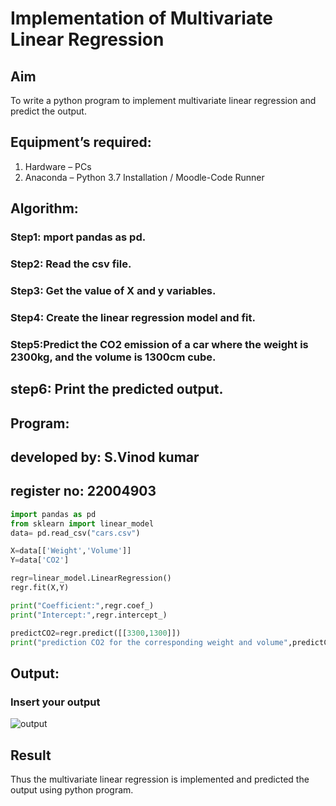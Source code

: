 # Implementation of Multivariate Linear Regression
## Aim
To write a python program to implement multivariate linear regression and predict the output.
## Equipment’s required:
1.	Hardware – PCs
2.	Anaconda – Python 3.7 Installation / Moodle-Code Runner
## Algorithm:
### Step1: mport pandas as pd.

### Step2: Read the csv file.

### Step3: Get the value of X and y variables.

### Step4: Create the linear regression model and fit.

### Step5:Predict the CO2 emission of a car where the weight is 2300kg, and the volume is 1300cm cube.

## step6: Print the predicted output.

## Program:
## developed by: S.Vinod kumar
## register no: 22004903

``` python
import pandas as pd
from sklearn import linear_model
data= pd.read_csv("cars.csv")

X=data[['Weight','Volume']]
Y=data['CO2']

regr=linear_model.LinearRegression()
regr.fit(X,Y)

print("Coefficient:",regr.coef_)
print("Intercept:",regr.intercept_)

predictCO2=regr.predict([[3300,1300]])
print("prediction CO2 for the corresponding weight and volume",predictCO2)


```







## Output:

### Insert your output

![output]()

## Result
Thus the multivariate linear regression is implemented and predicted the output using python program.